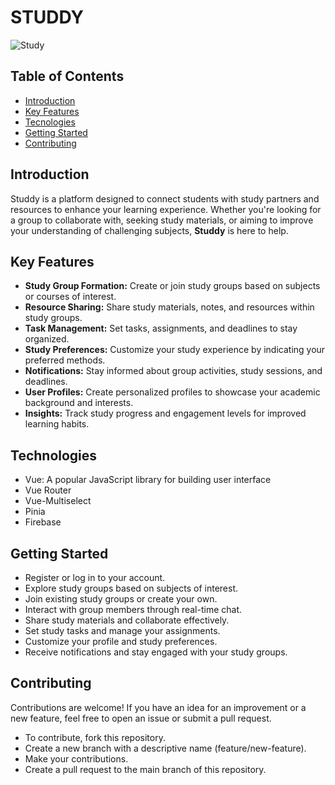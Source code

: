 # STUDDY
![Study](link-to-your-logo.png)

## Table of Contents
- [Introduction](#introduction)
- [Key Features](#key-features)
- [Tecnologies](#technologies)
- [Getting Started](#getting-started)
- [Contributing](#contributing)

## Introduction
Studdy is a platform designed to connect students with study partners and resources to enhance your learning experience. Whether you're looking for a group to collaborate with, seeking study materials, or aiming to improve your understanding of challenging subjects, **Studdy** is here to help.

## Key Features
- **Study Group Formation:** Create or join study groups based on subjects or courses of interest.
- **Resource Sharing:** Share study materials, notes, and resources within study groups.
- **Task Management:** Set tasks, assignments, and deadlines to stay organized.
- **Study Preferences:** Customize your study experience by indicating your preferred methods.
- **Notifications:** Stay informed about group activities, study sessions, and deadlines.
- **User Profiles:** Create personalized profiles to showcase your academic background and interests.
- **Insights:** Track study progress and engagement levels for improved learning habits.

## Technologies
- Vue: A popular JavaScript library for building user interface
- Vue Router
- Vue-Multiselect
- Pinia
- Firebase

## Getting Started
- Register or log in to your account.
- Explore study groups based on subjects of interest.
- Join existing study groups or create your own.
- Interact with group members through real-time chat.
- Share study materials and collaborate effectively.
- Set study tasks and manage your assignments.
- Customize your profile and study preferences.
- Receive notifications and stay engaged with your study groups.

## Contributing
Contributions are welcome! If you have an idea for an improvement or a new feature, feel free to open an issue or submit a pull request.
- To contribute, fork this repository.
- Create a new branch with a descriptive name (feature/new-feature).
- Make your contributions.
- Create a pull request to the main branch of this repository.
